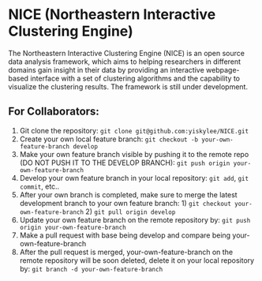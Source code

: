 # NICE (Northeastern Interactive Clustering Engine)
The Northeastern Interactive Clustering Engine (NICE) is an open source 
data analysis framework, which aims to helping researchers in different 
domains gain insight in their data by providing an interactive 
webpage-based interface with a set of clustering algorithms and the 
capability to visualize the clustering results. The framework is still 
under development.

## For Collaborators:
1. Git clone the repository: `git clone git@github.com:yiskylee/NICE.git`
2. Create your own local feature branch: `git checkout -b your-own-feature-branch develop`
3. Make your own feature branch visible by pushing it to the remote repo (DO NOT PUSH IT TO THE DEVELOP BRANCH): `git push origin your-own-feature-branch`
4. Develop your own feature branch in your local repository: `git add`, `git commit`, etc..
5. After your own branch is completed, make sure to merge the latest development branch to your own feature branch: 1) `git checkout your-own-feature-branch` 2) `git pull origin develop`
6. Update your own feature branch on the remote repository by: `git push origin your-own-feature-branch`
7. Make a pull request with base being develop and compare being your-own-feature-branch
8. After the pull request is merged, your-own-feature-branch on the remote repository will be soon deleted, delete it on your local repository by: `git branch -d your-own-feature-branch`
